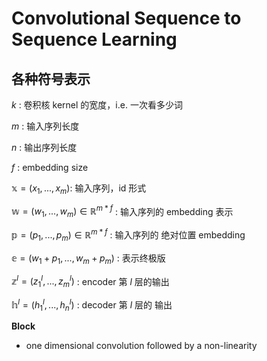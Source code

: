 # Convolutional Sequence to Sequence Learning



## 各种符号表示

$k$ : 卷积核 kernel 的宽度，i.e. 一次看多少词

$m$ : 输入序列长度

$n$ : 输出序列长度

$f$ :  embedding size

$\mathbb x= (x_1, ... , x_m)$: 输入序列，id 形式

$\mathbb w = (w_1, ..., w_m) \in \mathbb R^{m*f}$ : 输入序列的 embedding 表示

$\mathbb p=(p_1, ..., p_m)\in \mathbb R^{m*f}$ : 输入序列的 绝对位置 embedding

$\mathbb e = (w_1+p_1, ..., w_m+p_m)$ : 表示终极版

$\mathbb z^l = (z^l_1, ..., z^l_m)$ : encoder 第 $l$ 层的输出

$\mathbb h^l = (h^l_1, ..., h^l_n)$ : decoder 第 $l$ 层的 输出



**Block**

* one dimensional convolution followed by a non-linearity